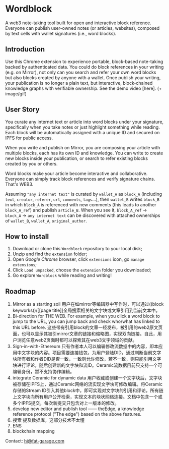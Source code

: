 # Wordblock

A web3 note-taking tool built for open and interactive block reference. Everyone can publish user-owned notes (or articles, websites), composed by text cells with wallet signatures (i.e., word blocks).


## Introduction

Use this Chrome extension to experience portable, block-based note-taking backed by authenticated data. You could do block references in your writing (e.g. on Mirror), not only can you search and refer your own word blocks but also blocks created by anyone with a wallet. Once publish your writing, your publication is no longer a plain text, but interactive, block-chained knowledge graphs with verifiable ownership. See the demo video [here]. (+ image/gif)
 
## User Story

You curate any internet text or article into word blocks under your signature, specifically when you take notes or just highlight something while reading. Each block will be automatically assigned with a unique ID and secured on IPFS for public access.

When you write and publish on Mirror, you are composing your article with multiple blocks, each has its own ID and knowledge. You can write to create new blocks inside your publication, or search to refer existing blocks created by you or others. 

Word blocks make your article become interactive and collaborative. Everyone can simply track block references and verify signature chains. That's WEB3.

Assuming `"any internet text"` is curated by `wallet_A` as `block_A` (including `text`, `creator`, `referer`, `url`, `comments`, `tags`...), then `wallet_B` writes `block_B` in which `block_A` is referenced with new comments (this leads to another `block_A_ref`) and publish `article_B`. When you see it,  `block_A_ref` -> `block_A` -> `any internet text` can be discovered with attached ownerships of `wallet_B`, `wallet_A`, `original_author`.

## How to install

1. Download or clone this `Wordblock` repository to your local disk;
2. Unzip and find the `extension` folder;
3. Open *Google Chrome* browser, click `extensions` icon, go `manage extensions`;
4. Click `Load unpacked`, choose the `extension` folder you downloaded;
5. Go explore `Wordblock` while reading and writing!

## Roadmap
1. Mirror as a starting soil 用户在如mirror等编辑器中写作时，可以通过((block keyworks))/[[page title]]全局搜索相关的文字块或文章引用到当前文本中。
2. Bi-direction for THE WEB. For example, when you click a word block to jump to the URL, you can jump back and check who/what has linked to this URL before.  这些带有引用block的文章一经发布，被引用的web2原文页面，也可以显示其被引mirror文章的链接和缩略图，实现双向链接。自此，用户浏览任意web2页面时都可以探索其在web3文字领域的贡献。
3. Sign-in-with-Ethereum  只有作者本人可以编辑修改流数据中的内容，即本应用中文字块的内容。项目需要连接钱包，为用户登陆DID，通过判断当前文字块所有者和作者DID是否一致，一致则允许修改，若不一致，则只能引用文字块进行评论，随后创建新的文字块和流ID。Ceramic流数据目前只支持一个可编辑身份，暂不支持协作编辑。
4. integrate Ceramic for dynamic data 用户收藏或创建一个文字块后，文字块被存储在IPFS上，通过Ceramic网络的流实现文字块可修改编辑。将Ceramic存储的Stream ID引入其他block中，即可实现对文字块的引用和评论，所有链上文字块向所有用户公开检索，实现文本的块状网络连接。文档中包含一个或多个IPFS提交，每次新提交只包含对上一版本的修改。
5. develop new editor and publish tool —— theEdge, a knowledge reference protocol ("The edge") based on the above features.
6. 搜索 提及数据库，这部分技术不太懂
7. ENS
8. blockchain mapping

 
Contact: hi@fat-garage.com

